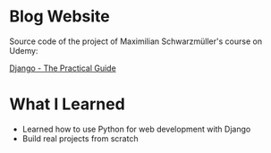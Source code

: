 # Blog Website
Source code of the project of Maximilian Schwarzmüller's course on Udemy:

[Django - The Practical Guide](https://www.udemy.com/course/python-django-the-practical-guide/)

# What I Learned
* Learned how to use Python for web development with Django
* Build real projects from scratch
